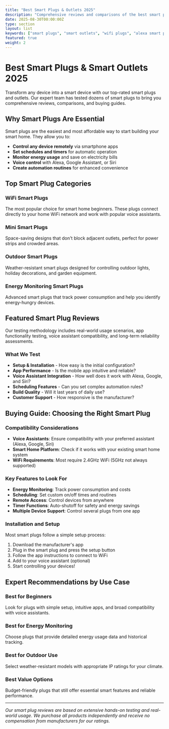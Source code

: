 ```yaml
---
title: "Best Smart Plugs & Outlets 2025"
description: "Comprehensive reviews and comparisons of the best smart plugs and outlets for your smart home. Find WiFi, Alexa, and Google compatible smart outlets with expert ratings and buying guides."
date: 2025-08-30T00:00:00Z
type: section
layout: list
keywords: ["smart plugs", "smart outlets", "wifi plugs", "alexa smart plug", "google smart plug", "smart home automation"]
featured: true
weight: 2
---
```


# Best Smart Plugs & Smart Outlets 2025

Transform any device into a smart device with our top-rated smart plugs and outlets. Our expert team has tested dozens of smart plugs to bring you comprehensive reviews, comparisons, and buying guides.

## Why Smart Plugs Are Essential

Smart plugs are the easiest and most affordable way to start building your smart home. They allow you to:

- **Control any device remotely** via smartphone apps
- **Set schedules and timers** for automatic operation  
- **Monitor energy usage** and save on electricity bills
- **Voice control** with Alexa, Google Assistant, or Siri
- **Create automation routines** for enhanced convenience

## Top Smart Plug Categories

### WiFi Smart Plugs
The most popular choice for smart home beginners. These plugs connect directly to your home WiFi network and work with popular voice assistants.

### Mini Smart Plugs
Space-saving designs that don't block adjacent outlets, perfect for power strips and crowded areas.

### Outdoor Smart Plugs
Weather-resistant smart plugs designed for controlling outdoor lights, holiday decorations, and garden equipment.

### Energy Monitoring Smart Plugs
Advanced smart plugs that track power consumption and help you identify energy-hungry devices.

## Featured Smart Plug Reviews

Our testing methodology includes real-world usage scenarios, app functionality testing, voice assistant compatibility, and long-term reliability assessments.

### What We Test
- **Setup & Installation** - How easy is the initial configuration?
- **App Performance** - Is the mobile app intuitive and reliable?
- **Voice Assistant Integration** - How well does it work with Alexa, Google, and Siri?
- **Scheduling Features** - Can you set complex automation rules?
- **Build Quality** - Will it last years of daily use?
- **Customer Support** - How responsive is the manufacturer?

## Buying Guide: Choosing the Right Smart Plug

### Compatibility Considerations
- **Voice Assistants**: Ensure compatibility with your preferred assistant (Alexa, Google, Siri)
- **Smart Home Platform**: Check if it works with your existing smart home system
- **WiFi Requirements**: Most require 2.4GHz WiFi (5GHz not always supported)

### Key Features to Look For
- **Energy Monitoring**: Track power consumption and costs
- **Scheduling**: Set custom on/off times and routines  
- **Remote Access**: Control devices from anywhere
- **Timer Functions**: Auto-shutoff for safety and energy savings
- **Multiple Device Support**: Control several plugs from one app

### Installation and Setup
Most smart plugs follow a simple setup process:
1. Download the manufacturer's app
2. Plug in the smart plug and press the setup button
3. Follow the app instructions to connect to WiFi
4. Add to your voice assistant (optional)
5. Start controlling your devices!

## Expert Recommendations by Use Case

### Best for Beginners
Look for plugs with simple setup, intuitive apps, and broad compatibility with voice assistants.

### Best for Energy Monitoring  
Choose plugs that provide detailed energy usage data and historical tracking.

### Best for Outdoor Use
Select weather-resistant models with appropriate IP ratings for your climate.

### Best Value Options
Budget-friendly plugs that still offer essential smart features and reliable performance.

---

*Our smart plug reviews are based on extensive hands-on testing and real-world usage. We purchase all products independently and receive no compensation from manufacturers for our ratings.*